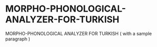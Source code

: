 # MORPHO-PHONOLOGICAL-ANALYZER-FOR-TURKISH
MORPHO-PHONOLOGICAL ANALYZER FOR TURKISH  ( with a sample paragraph )
